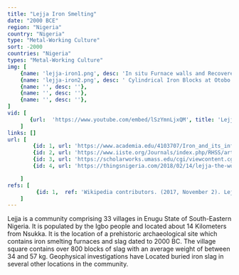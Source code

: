 ```yaml
---
title: "Lejja Iron Smelting"
date: "2000 BCE"
region: "Nigeria"
country: "Nigeria" 
type: "Metal-Working Culture"
sort: -2000
countries: "Nigeria"
types: "Metal-Working Culture"
img: [
    {name: 'lejja-iron1.png', desc: 'In situ Furnace walls and Recovered Tuyere at Lejja.'},
    {name: 'lejja-iron2.png', desc: ' Cylindrical Iron Blocks at Otobo Ugwu Dunoka, Lejja. '},
    {name: '', desc: ''},
    {name: '', desc: ''},
    {name: '', desc: ''},
]
vid: [
       {url:  'https://www.youtube.com/embed/lSzYmnLjxQM', title: 'Lejja Ancient Iron-Smelting Site'} 
    ]
links: []
url: [
        {id: 1, url: 'https://www.academia.edu/4103707/Iron_and_its_influence_on_the_prehistoric_site_of_Lejja', title: 'Iron and its influence on the prehistoric site of Lejja', desc: 'Intensive smelting of iron took place at the site of Lejja, insouth east Nigeria during prehistoric periods. This statementis substantiated by the extensive iron smelting debris leftbehind in Lejja. The debris could point not only to an extensiveiron smelting period in the history of the site, but couldeven represent the remains of a once thriving industry. Ironsmelting often involved the community as a whole, and itseffects were usually far reaching; from changing the statusand living standards of the smelters to the actual developmentof some African cultures (Holl 2000, p.5). The socio–culturaleffects on the indigenous peoples must have been far reachingand smelting must have occupied a central position in theireveryday existence.' },
        {id: 2, url: 'https://www.iiste.org/Journals/index.php/RHSS/article/viewFile/3139/3180', title: 'Iron Technology and Political Power: Examples From The Iron Smelting Belt of Nsukka Area,Enugu State, South-Eastern Nigeris', desc: 'Iron smelting and its technology in Nigeria, particularly in South-Eastern Nigeria, had long gone into oblivion. Most people seem not to recollect coherent information about it as people aver that the furnace walls and iron slag dotted across the zone grew out from the ground. What a crass show of ignorance! But pointers to the practice exist in so many areas in form of iron slag, broken pieces of tuyere and furnace walls, etc. One area in South-Eastern Nigeria that is replete with these clues even to an intimidating level is Nsukka area in Enugu State. The area, possibly due to its proximity to the University of Nigeria, Nsukka has been well researched on, archaeologically speaking, especially in the area of iron technology. However, one fascinating feature of this technology lies not only on the magnitude of these pointers but how its tangible aspects grade into the intangible cultural practices of the respective communities where they occur. Apart from the often touted military superiority of those who possessed iron over those who did not, our ethnographic research in Nsukka area shows that iron could be a symbol of power in another way. ' },
        {id: 3, url: 'https://scholarworks.umass.edu/cgi/viewcontent.cgi?article=2122&context=adan', title: 'Dynamics of Metal Working Traditions in West Africa', desc: '' },
        {id: 4, url: 'https://thingsnigeria.com/2018/02/14/lejja-the-worlds-oldest-iron-smelting-site-in-nigeria/', title: 'Lejja, the World’s Oldest Iron-Smelting Site in Nigeria', desc: '' },

    ]
refs: [
         {id: 1,  ref: 'Wikipedia contributors. (2017, November 2). Lejja. In Wikipedia, The Free Encyclopedia. Retrieved 22:00, February 3, 2019, from ', url: 'https://en.wikipedia.org/w/index.php?title=Lejja&oldid=808434951'}
    ]
---
```

Lejja is a community comprising 33 villages in Enugu State of South-Eastern Nigeria. It is populated by the Igbo people and located about 14 Kilometers from Nsukka. It is the location of a prehistoric archaeological site which contains iron smelting furnaces and slag dated to 2000 BC. The village square contains over 800 blocks of slag with an average weight of between 34 and 57 kg. Geophysical investigations have Located buried iron slag in several other locations in the community.